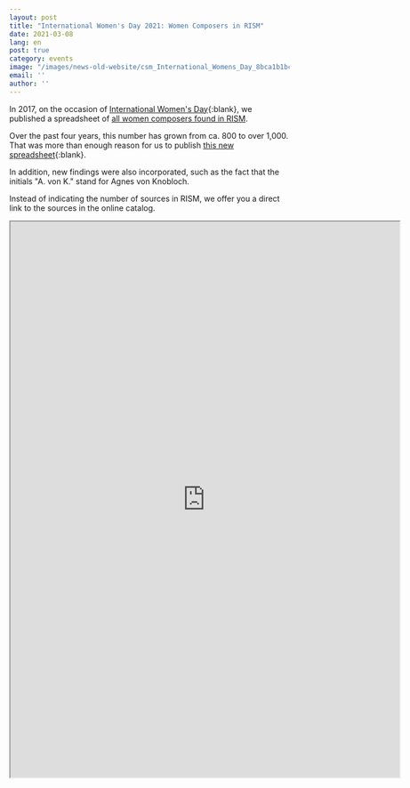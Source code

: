 ```yaml
---
layout: post
title: "International Women's Day 2021: Women Composers in RISM"
date: 2021-03-08
lang: en
post: true
category: events
image: "/images/news-old-website/csm_International_Womens_Day_8bca1b1bc8.png"
email: ''
author: ''
---
```


In 2017, on the occasion of [International Women's Day](https://www.internationalwomensday.com/About){:blank}, we published a spreadsheet of [all women composers found in RISM](/events/2017/03/08/international-womens-day-women-composers-in.html).  

Over the past four years, this number has grown from ca. 800 to over 1,000. That was more than enough reason for us to publish [this new spreadsheet](https://docs.google.com/spreadsheets/d/1H1I4C5Fkww-EbPhK3_1XpZk6I1FxYFEFIGDjm-S3hXk/edit?usp=sharing){:blank}.  

In addition, new findings were also incorporated, such as the fact that the initials "A. von K." stand for Agnes von Knobloch.  

Instead of indicating the number of sources in RISM, we offer you a direct link to the sources in the online catalog.  

<iframe src="https://docs.google.com/spreadsheets/d/e/2PACX-1vRVlgcXbLkAvhwMphb9ZwRr5BKuA19CEqFu4pryKy63PimksSqXN81dVf6ex-OW8rdql-JQEF__9HFo/pubhtml?widget=true&amp;headers=false" width="700" height="1000"></iframe>
